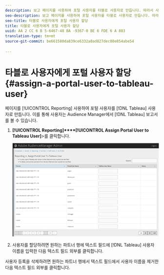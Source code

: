 ```yaml
---
description: 보고 페이지를 사용하여 포털 사용자를 타블로 사용자로 만듭니다. 따라서 사용자는 Audience Manager에서 타블로 보고서를 볼 수 있습니다.
seo-description: 보고 페이지를 사용하여 포털 사용자를 타블로 사용자로 만듭니다. 따라서 사용자는 Audience Manager에서 타블로 보고서를 볼 수 있습니다.
seo-title: 타블로 사용자에게 포털 사용자 할당
title: 타블로 사용자에게 포털 사용자 할당
uuid: AA 2 CC 6 B 5-6467-48 BA -9367-0 BE 6 FDE 6 A 883
translation-type: tm+mt
source-git-commit: be661580da839ce6332a0ad827dec08e854abe54

---
```



# 타블로 사용자에게 포털 사용자 할당 {#assign-a-portal-user-to-tableau-user}

<!-- t_tabeau.xml -->

페이지를 [!UICONTROL Reporting] 사용하여 포털 사용자를 [!DNL Tableau] 사용자로 만듭니다. 이를 통해 사용자는 Audience Manager에서 [!DNL Tableau] 보고서를 볼 수 있습니다.

1. **[!UICONTROL Reporting]****[!UICONTROL Assign Portal User to Tableau User]**&gt;를 클릭합니다.

   ![](assets/tableau.png)

1. 사용자를 할당하려면 원하는 파트너 행에 텍스트 필드에 [!DNL Tableau] 사용자 이름을 입력한 다음 텍스트 필드 외부를 클릭합니다.

사용자 등록을 삭제하려면 원하는 파트너 행에서 텍스트 필드에서 사용자 이름을 제거한 다음 텍스트 필드 외부를 클릭합니다.
